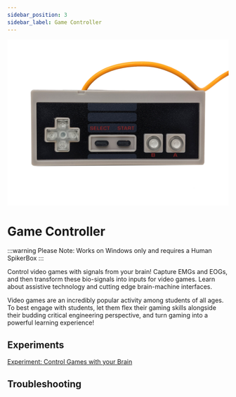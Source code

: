 ```yaml
---
sidebar_position: 3
sidebar_label: Game Controller
---
```


![game controller](GameController.jpeg)

# Game Controller #
:::warning
Please Note: Works on Windows only and requires a Human SpikerBox
:::

Control video games with signals from your brain! Capture EMGs and EOGs, and then transform these bio-signals into inputs for video games. Learn about assistive technology and cutting edge brain-machine interfaces.

Video games are an incredibly popular activity among students of all ages. To best engage with students, let them flex their gaming skills alongside their budding critical engineering perspective, and turn gaming into a powerful learning experience!

## Experiments ##
[Experiment: Control Games with your Brain](https://backyardbrains.com/experiments/controlgameswithyourbrain)

## Troubleshooting ##

